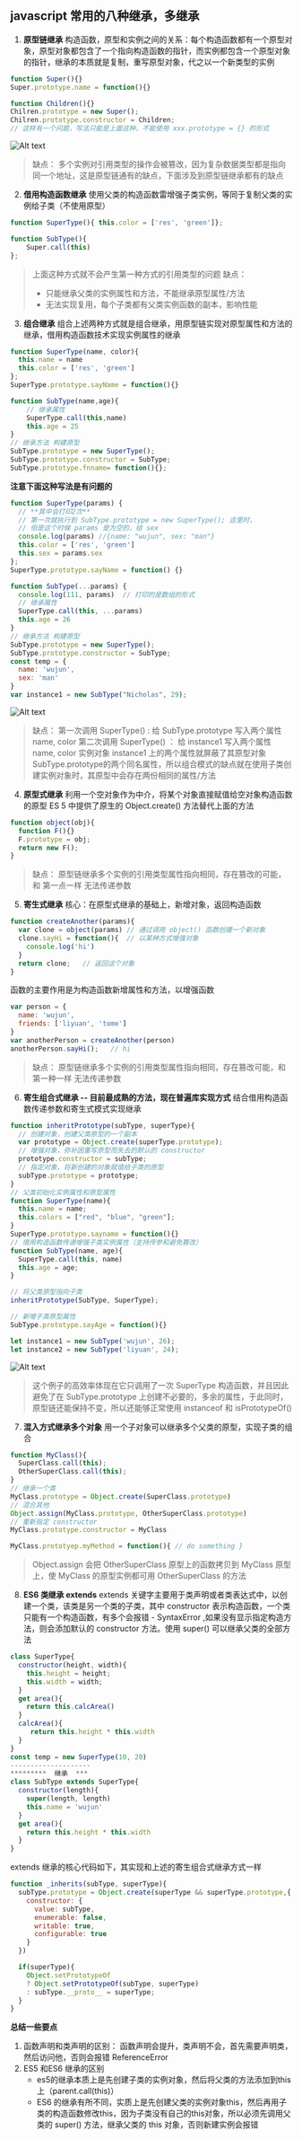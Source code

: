 ## javascript 常用的八种继承，多继承
1. **原型链继承**
构造函数，原型和实例之间的关系：每个构造函数都有一个原型对象，原型对象都包含了一个指向构造函数的指针，而实例都包含一个原型对象的指针，继承的本质就是复制，重写原型对象，代之以一个新类型的实例

```js
function Super(){}
Super.prototype.name = function(){}

function Children(){}
Chilren.prototype = new Super();
Chilren.prototype.constructor = Children;
// 这样有一个问题，写法只能是上面这种，不能使用 xxx.prototype = {} 的形式
```

![Alt text](./img/01.png)

> 缺点： 多个实例对引用类型的操作会被篡改，因为复杂数据类型都是指向同一个地址，这是原型链通有的缺点，下面涉及到原型链继承都有的缺点

2. **借用构造函数继承**
使用父类的构造函数雷增强子类实例，等同于复制父类的实例给子类（不使用原型）

```js
function SuperType(){ this.color = ['res', 'green']};

function SubType(){ 
	Super.call(this) 
};
```

> 上面这种方式就不会产生第一种方式的引用类型的问题
> 缺点：
> - 只能继承父类的实例属性和方法，不能继承原型属性/方法
> - 无法实现复用，每个子类都有父类实例函数的副本，影响性能

3. **组合继承**
组合上述两种方式就是组合继承，用原型链实现对原型属性和方法的继承，借用构造函数技术实现实例属性的继承

```js
function SuperType(name, color){
  this.name = name
  this.color = ['res', 'green']
};
SuperType.prototype.sayName = function(){}

function SubType(name,age){
	// 继承属性
	SuperType.call(this,name)
	this.age = 25
}
// 继承方法 构建原型
SubType.prototype = new SuperType();
SubType.prototype.constructor = SubType; 
SubType.prototype.fnname= function(){}; 
```

**注意下面这种写法是有问题的**

```js
function SuperType(params) {
  // **其中会打印2次** 
  // 第一次就执行到 SubType.prototype = new SuperType(); 这里时，
  // 但是这个时候 params 是为空的，给 sex  
  console.log(params) //{name: "wujun", sex: "man"}  
  this.color = ['res', 'green']
  this.sex = params.sex
};
SuperType.prototype.sayName = function() {}

function SubType(...params) {
  console.log(111, params)  // 打印的是数组的形式
  // 继承属性
  SuperType.call(this, ...params)
  this.age = 26
}
// 继承方法 构建原型
SubType.prototype = new SuperType();
SubType.prototype.constructor = SubType;
const temp = {
  name: 'wujun',
  sex: 'man'
}
var instance1 = new SubType("Nicholas", 29);
```

![Alt text](./img/02.png)

> 缺点：
> 第一次调用 SuperType() :   给 SubType.prototype 写入两个属性 name, color
> 第二次调用 SuperType() ： 给 instance1 写入两个属性 name, color
> 实例对象 instance1 上的两个属性就屏蔽了其原型对象 SubType.prototype的两个同名属性，所以组合模式的缺点就在使用子类创建实例对象时，其原型中会存在两份相同的属性/方法

4. **原型式继承**
利用一个空对象作为中介，将某个对象直接赋值给空对象构造函数的原型
ES 5 中提供了原生的 Object.create() 方法替代上面的方法

```js
function object(obj){
  function F(){}
  F.prototype = obj;
  return new F();
}
```

> 缺点：
> 原型链继承多个实例的引用类型属性指向相同，存在篡改的可能，和 第一点一样
> 无法传递参数

5. **寄生式继承**
核心：在原型式继承的基础上，新增对象，返回构造函数

```js
function createAnother(params){
  var clone = object(params) // 通过调用 object() 函数创建一个新对象
  clone.sayHi = function(){  // 以某种方式增强对象
	console.log('hi')
  }
  return clone;   // 返回这个对象
}
```

函数的主要作用是为构造函数新增属性和方法，以增强函数

```javascript
var person = {
  name: 'wujun',
  friends: ['liyuan', 'tome']
}
var anotherPerson = createAnother(person)
anotherPerson.sayHi();   // hi
```

> 缺点：
> 原型链继承多个实例的引用类型属性指向相同，存在篡改可能，和第一种一样
> 无法传递参数

6. **寄生组合式继承 -- 目前最成熟的方法，现在普遍库实现方式**
结合借用构造函数传递参数和寄生式模式实现继承

```js
function inheritPrototype(subType, superType){
  // 创建对象，创建父类原型的一个副本
  var prototype = Object.create(superType.prototype);
  // 增强对象，弥补因重写原型而失去的默认的 constructor
  prototype.constructor = subType;
  // 指定对象，将新创建的对象赋值给子类的原型
  subType.prototype = prototype;
}
// 父类初始化实例属性和原型属性
function SuperType(name){
  this.name = name;
  this.colors = ["red", "blue", "green"];
}
SuperType.prototype.sayname = function(){}
// 借用构造函数传递增强子类实例属性（支持传参和避免篡改）
function SubType(name, age){
  SuperType.call(this, name)
  this.age = age;
}

// 将父类原型指向子类
inheritPrototype(SubType, SuperType);

// 新增子类原型属性
SubType.prototype.sayAge = function(){}

let instance1 = new SubType('wujun', 26);
let instance2 = new SubType('liyuan', 24);
```

![Alt text](./img/03.png)

> 这个例子的高效率体现在它只调用了一次 SuperType 构造函数，并且因此避免了在 SubType.prototype 上创建不必要的，多余的属性，于此同时，原型链还能保持不变，所以还能够正常使用 instanceof 和 isPrototypeOf() 

7. **混入方式继承多个对象**
用一个子对象可以继承多个父类的原型，实现子类的组合

```javascript
function MyClass(){
  SuperClass.call(this);
  OtherSuperClass.call(this);
}
// 继承一个类
MyClass.prototype = Object.create(SuperClass.prototype)
// 混合其他
Object.assign(MyClass.prototype, OtherSuperClass.prototype)
// 重新指定 constructor
MyClass.prototype.constructor = MyClass

MyClass.prototyep.myMethod = function(){ // do something }
```

> Object.assign 会把 OtherSuperClass 原型上的函数拷贝到 MyClass 原型上，使 MyClass 的原型实例都可用 OtherSuperClass 的方法

8. **ES6 类继承 extends**
extends 关键字主要用于类声明或者类表达式中，以创建一个类，该类是另一个类的子类，其中 constructor 表示构造函数，一个类只能有一个构造函数，有多个会报错 - SyntaxError ,如果没有显示指定构造方法，则会添加默认的 constructor 方法。使用 super() 可以继承父类的全部方法

```javascript
class SuperType{
  constructor(height, width){
    this.height = height;
    this.width = width;
  }
  get area(){
    return this.calcArea()
  }
  calcArea(){
	 return this.height * this.width
  }
}
const temp = new SuperType(10, 20)
--------------------
*********  继承  ***
class SubType extends SuperType{
  constructor(length){
    super(length, length)
    this.name = 'wujun'
  }
  get area(){
	return this.height * this.width
  }
}
```

extends 继承的核心代码如下，其实现和上述的寄生组合式继承方式一样

```javascript
function _inherits(subType, superType){
  subType.prototype = Object.create(superType && superType.prototype,{
    constructor: {
      value: subType,
      enumerable: false,
      writable: true,
      configurable: true
    }
  })

  if(superType){
    Object.setPrototypeOf
    ? Object.setPrototypeOf(subType, superType)
    : subType.__proto__ = superType;
  }
}
```

**总结一些要点**

1. 函数声明和类声明的区别： 函数声明会提升，类声明不会，首先需要声明类，然后访问他，否则会报错 ReferenceError
2. ES5 和ES6 继承的区别
	- es5的继承本质上是先创建子类的实例对象，然后将父类的方法添加到this上（parent.call(this)）
	- ES6 的继承有所不同，实质上是先创建父类的实例对象this，然后再用子类的构造函数修改this，因为子类没有自己的this对象，所以必须先调用父类的 super() 方法，继承父类的 this 对象，否则新建实例会报错